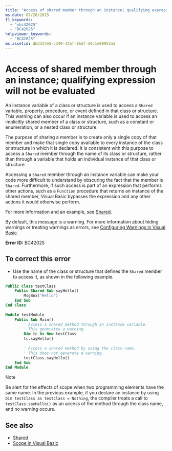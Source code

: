 ```yaml
---
title: "Access of shared member through an instance; qualifying expression will not be evaluated"
ms.date: 07/20/2015
f1_keywords: 
  - "vbc42025"
  - "BC42025"
helpviewer_keywords: 
  - "BC42025"
ms.assetid: db3337e5-c349-42bf-86df-d9c1e00952a5
---
```

# Access of shared member through an instance; qualifying expression will not be evaluated
An instance variable of a class or structure is used to access a `Shared` variable, property, procedure, or event defined in that class or structure. This warning can also occur if an instance variable is used to access an implicitly shared member of a class or structure, such as a constant or enumeration, or a nested class or structure.  
  
 The purpose of sharing a member is to create only a single copy of that member and make that single copy available to every instance of the class or structure in which it is declared. It is consistent with this purpose to access a `Shared` member through the name of its class or structure, rather than through a variable that holds an individual instance of that class or structure.  
  
 Accessing a `Shared` member through an instance variable can make your code more difficult to understand by obscuring the fact that the member is `Shared`. Furthermore, if such access is part of an expression that performs other actions, such as a `Function` procedure that returns an instance of the shared member, Visual Basic bypasses the expression and any other actions it would otherwise perform.  
  
 For more information and an example, see [Shared](../../../visual-basic/language-reference/modifiers/shared.md).  
  
 By default, this message is a warning. For more information about hiding warnings or treating warnings as errors, see [Configuring Warnings in Visual Basic](/visualstudio/ide/configuring-warnings-in-visual-basic).  
  
 **Error ID:** BC42025  
  
## To correct this error  
  
-   Use the name of the class or structure that defines the `Shared` member to access it, as shown in the following example.  
  
```vb  
Public Class testClass  
    Public Shared Sub sayHello()  
        MsgBox("Hello")  
    End Sub  
End Class  
  
Module testModule  
    Public Sub Main()  
        ' Access a shared method through an instance variable.  
        ' This generates a warning.  
        Dim tc As New testClass  
        tc.sayHello()  
  
        ' Access a shared method by using the class name.  
        ' This does not generate a warning.  
        testClass.sayHello()  
    End Sub  
End Module  
```  
  
> [!NOTE]
>  Be alert for the effects of scope when two programming elements have the same name. In the previous example, if you declare an instance by using `Dim testClass as testClass = Nothing`, the compiler treats a call to `testClass.sayHello()` as an access of the method through the class name, and no warning occurs.  
  
## See also
- [Shared](../../../visual-basic/language-reference/modifiers/shared.md)
- [Scope in Visual Basic](../../../visual-basic/programming-guide/language-features/declared-elements/scope.md)
